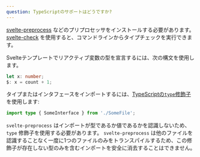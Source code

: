 ```yaml
---
question: TypeScriptのサポートはどうですか?
---
```


[svelte-preprocess](https://github.com/sveltejs/svelte-preprocess) などのプリプロセッサをインストールする必要があります。[svelte-check](https://www.npmjs.com/package/svelte-check) を使用すると、コマンドラインからタイプチェックを実行できます。

Svelteテンプレートでリアクティブ変数の型を宣言するには、次の構文を使用します。

```ts
let x: number;
$: x = count + 1;
```

タイプまたはインタフェースをインポートするには、[TypeScriptの`type`修飾子](https://www.typescriptlang.org/docs/handbook/release-notes/typescript-3-8.html#type-only-imports-and-export)を使用します:

```ts
import type { SomeInterface } from './SomeFile';
```

`svelte-preprocess` はインポートが型であるか値であるかを認識しないため、 `type` 修飾子を使用する必要があります。 `svelte-preprocess` は他のファイルを認識することなく一度に1つのファイルのみをトランスパイルするため、この修飾子が存在しない型のみを含むインポートを安全に消去することはできません。
